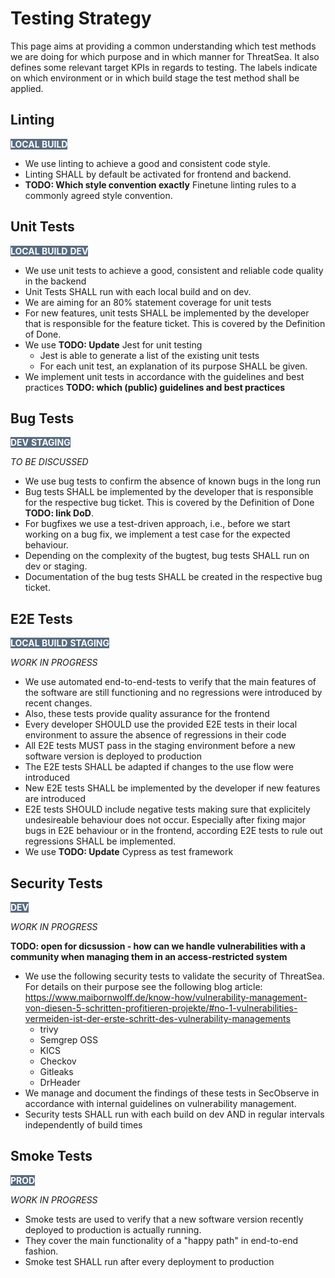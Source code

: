 
# Testing Strategy
This page aims at providing a common understanding which test methods we are doing for which purpose and in which manner for ThreatSea.
It also defines some relevant target KPIs in regards to testing. 
The labels indicate on which environment or in which build stage the test method shall be applied. 

## Linting
<container style="background-color:rgba(35,60,87,.75);color:white;">
  <strong>LOCAL BUILD</strong>
</container>  

- We use linting to achieve a good and consistent code style.
- Linting SHALL by default be activated for frontend and backend.
- **TODO: Which style convention exactly** Finetune linting rules to a commonly agreed style convention.

## Unit Tests
<container style="background-color:rgba(35,60,87,.75);color:white;">
  <strong>LOCAL BUILD</strong>
</container>
<container style="background-color:rgba(35,60,87,.75);color:white;">
  <strong>DEV</strong>
</container>  

- We use unit tests to achieve a good, consistent and reliable code quality in the backend
- Unit Tests SHALL run with each local build and on dev.
- We are aiming for an 80% statement coverage for unit tests
- For new features, unit tests SHALL be implemented by the developer that is responsible for the feature ticket. This is covered by the Definition of Done.
- We use **TODO: Update** Jest for unit testing
  - Jest is able to generate a list of the existing unit tests
  - For each unit test, an explanation of its purpose SHALL be given.
- We implement unit tests in accordance with the guidelines and best practices **TODO: which (public) guidelines and best practices** 

## Bug Tests
<container style="background-color:rgba(35,60,87,.75);color:white;">
  <strong>DEV</strong>
</container>
<container style="background-color:rgba(35,60,87,.75);color:white;">
  <strong>STAGING</strong>
</container>  

*TO BE DISCUSSED*

- We use bug tests to confirm the absence of known bugs in the long run
- Bug tests SHALL be implemented by the developer that is responsible for the respective bug ticket. This is covered by the Definition of Done **TODO: link DoD**.
- For bugfixes we use a test-driven approach, i.e., before we start working on a bug fix, we implement a test case for the expected behaviour.
- Depending on the complexity of the bugtest, bug tests SHALL run on dev or staging.
- Documentation of the bug tests SHALL be created in the respective bug ticket.

## E2E Tests
<container style="background-color:rgba(35,60,87,.75);color:white;">
  <strong>LOCAL BUILD</strong>
</container>
<container style="background-color:rgba(35,60,87,.75);color:white;">
  <strong>STAGING</strong>
</container>  

*WORK IN PROGRESS*

- We use automated end-to-end-tests to verify that the main features of the software are still functioning and no regressions were introduced by recent changes.
- Also, these tests provide quality assurance for the frontend
- Every developer SHOULD use the provided E2E tests in their local environment to assure the absence of regressions in their code
- All E2E tests MUST pass in the staging environment before a new software version is deployed to production
- The E2E tests SHALL be adapted if changes to the use flow were introduced
- New E2E tests SHALL be implemented by the developer if new features are introduced
- E2E tests SHOULD include negative tests making sure that explicitely undesireable behaviour does not occur. Especially after fixing major bugs in E2E behaviour or in the frontend, according E2E tests
to rule out regressions SHALL be implemented.
- We use **TODO: Update** Cypress as test framework

## Security Tests
<container style="background-color:rgba(35,60,87,.75);color:white;">
  <strong>DEV</strong>
</container>  

*WORK IN PROGRESS*

**TODO: open for dicsussion - how can we handle vulnerabilities with a community when managing them in an access-restricted system**
- We use the following security tests to validate the security of ThreatSea. For details on their purpose see the following blog article: https://www.maibornwolff.de/know-how/vulnerability-management-von-diesen-5-schritten-profitieren-projekte/#no-1-vulnerabilities-vermeiden-ist-der-erste-schritt-des-vulnerability-managements
  - trivy
  - Semgrep OSS
  - KICS
  - Checkov
  - Gitleaks
  - DrHeader
- We manage and document the findings of these tests in SecObserve in accordance with  internal guidelines on vulnerability management.
- Security tests SHALL run with each build on dev AND in regular intervals independently of build times

## Smoke Tests
<container style="background-color:rgba(35,60,87,.75);color:white;">
  <strong>PROD</strong>
</container>  

*WORK IN PROGRESS*

- Smoke tests are used to verify that a new software version recently deployed to production is actually running.
- They cover the main functionality of a "happy path" in end-to-end fashion.
- Smoke test SHALL run after every deployment to production
